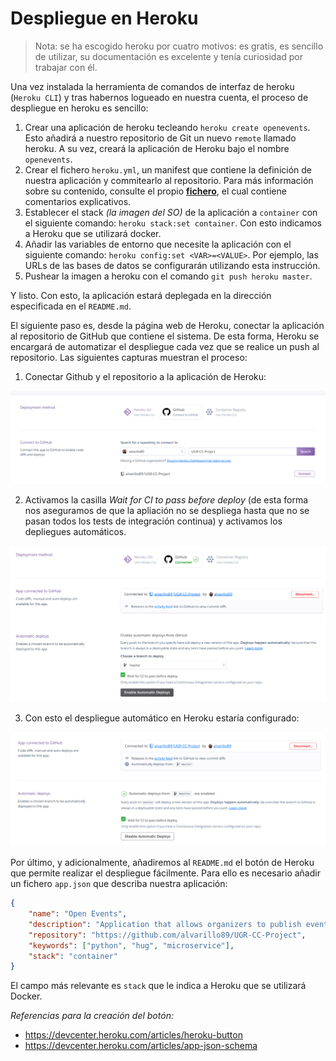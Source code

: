 # Despliegue en Heroku

> Nota: se ha escogido heroku por cuatro motivos: es gratis, es sencillo de utilizar, su documentación es excelente y tenía curiosidad por trabajar con él.

Una vez instalada la herramienta de comandos de interfaz de heroku (`Heroku CLI`) y tras habernos logueado en nuestra cuenta, el proceso de despliegue en heroku es sencillo:

1. Crear una aplicación de heroku tecleando `heroku create openevents`. Esto añadirá a nuestro repositorio de Git un nuevo `remote` llamado heroku. A su vez, creará la aplicación de Heroku bajo el nombre `openevents`.
2. Crear el fichero `heroku.yml`, un manifest que contiene la definición de nuestra aplicación y commitearlo al repositorio. Para más información sobre su contenido, consulte el propio [**fichero**](https://github.com/alvarillo89/UGR-CC-Project/blob/master/heroku.yml), el cual contiene comentarios explicativos.
3. Establecer el stack *(la imagen del SO)* de la aplicación a `container` con el siguiente comando: `heroku stack:set container`. Con esto indicamos a Heroku que se utilizará docker.
4. Añadir las variables de entorno que necesite la aplicación con el siguiente comando: `heroku config:set <VAR>=<VALUE>`. Por ejemplo, las URLs de las bases de datos se configurarán utilizando esta instrucción.
5. Pushear la imagen a heroku con el comando `git push heroku master`.

Y listo. Con esto, la aplicación estará deplegada en la dirección especificada en el `README.md`.

El siguiente paso es, desde la página web de Heroku, conectar la aplicación al repositorio de GitHub que contiene el sistema. De esta forma, Heroku se encargará de automatizar el despliegue cada vez que se realice un push al repositorio. Las siguientes capturas muestran el proceso:

1. Conectar Github y el repositorio a la aplicación de Heroku:

![](imgs/resources3/herokuGithub.png)

2. Activamos la casilla *Wait for CI to pass before deploy* (de esta forma nos aseguramos de que la apliación no se despliega hasta que no se pasan todos los tests de integración continua) y activamos los depliegues automáticos.

![](imgs/resources3/herokuTestCI.png)

3. Con esto el despliegue automático en Heroku estaría configurado:

![](imgs/resources3/herokuAutomatedDeploy.png)

Por último, y adicionalmente, añadiremos al `README.md` el botón de Heroku que permite realizar el despliegue fácilmente. Para ello es necesario añadir un fichero `app.json` que describa nuestra aplicación:

```json
{
    "name": "Open Events",
    "description": "Application that allows organizers to publish events and sell tickets",
    "repository": "https://github.com/alvarillo89/UGR-CC-Project",
    "keywords": ["python", "hug", "microservice"],
    "stack": "container"
}
```

El campo más relevante es `stack` que le indica a Heroku que se utilizará Docker.

*Referencias para la creación del botón:*
+ https://devcenter.heroku.com/articles/heroku-button
+ https://devcenter.heroku.com/articles/app-json-schema